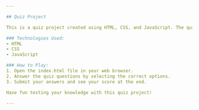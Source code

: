 ```yaml
---

## Quiz Project

This is a quiz project created using HTML, CSS, and JavaScript. The quiz is designed to test your knowledge in a fun and interactive way. Feel free to explore the project and try out the quiz!

### Technologies Used:
- HTML
- CSS
- JavaScript

### How to Play:
1. Open the index.html file in your web browser.
2. Answer the quiz questions by selecting the correct options.
3. Submit your answers and see your score at the end.

Have fun testing your knowledge with this quiz project!

---
```


